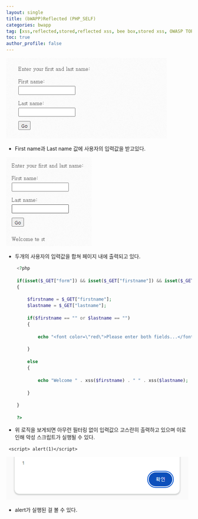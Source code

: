 ```yaml
---
layout: single
title: (bWAPP)Reflected (PHP_SELF)
categories: bwapp
tag: [xss,reflected,stored,reflected xss, bee box,stored xss, OWASP TOP 10, OWASP, bwapp, dom xss]
toc: true
author_profile: false
---
```


![그림 1-1](/assets/image/bwapp/xss/XSS%20-%20Reflected%20(PHP_SELF)-archive/image.png)
- First name과 Last name 값에 사용자의 입력값을 받고있다.


![그림 1-2](/assets/image/bwapp/xss/XSS%20-%20Reflected%20(PHP_SELF)-archive/image-1.png)
- 두개의 사용자의 입력값을 합쳐 페이지 내에 출력되고 있다.

```php
    <?php

    if(isset($_GET["form"]) && isset($_GET["firstname"]) && isset($_GET["lastname"]))
    {   

        $firstname = $_GET["firstname"];
        $lastname = $_GET["lastname"];    

        if($firstname == "" or $lastname == "")
        {

            echo "<font color=\"red\">Please enter both fields...</font>";       

        }

        else            
        { 

            echo "Welcome " . xss($firstname) . " " . xss($lastname);   

        }

    }

    ?>
```

- 위 로직을 보게되면 아무런 필터링 없이 입력값으 고스란히 출력하고 있으며 이로 인해 악성 스크립트가 실행될 수 있다.

```
 <script> alert(1)</script>
```

![그림 1-3](/assets/image/bwapp/xss/XSS%20-%20Reflected%20(PHP_SELF)-archive/image-2.png)
- alert가 실행된 걸 볼 수 있다.
